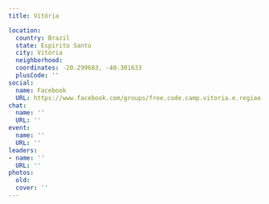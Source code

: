```yaml
---
title: Vitória

location:
  country: Brazil
  state: Espírito Santo
  city: Vitória
  neighborhood: 
  coordinates: -20.299683, -40.301633
  plusCode: ''
social:
  name: Facebook
  URL: https://www.facebook.com/groups/free.code.camp.vitoria.e.regiao.metropolitana.es
chat:
  name: ''
  URL: ''
event:
  name: ''
  URL: ''
leaders:
- name: ''
  URL: ''
photos:
  old: 
  cover: ''
---
```

